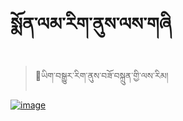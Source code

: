# སྨོན་ལམ་རིག་ནུས་ལས་གཞི

> 🔁ཡིག་བསྒྱུར་རིག་ནུས་བཟོ་བསྐྲུན་གྱི་ལས་རིམ།

[![image](https://user-images.githubusercontent.com/17675331/218024978-66540388-abd1-4c7f-b68e-aa4fdfaf5339.png)](https://user-images.githubusercontent.com/17675331/218024978-66540388-abd1-4c7f-b68e-aa4fdfaf5339.png)

